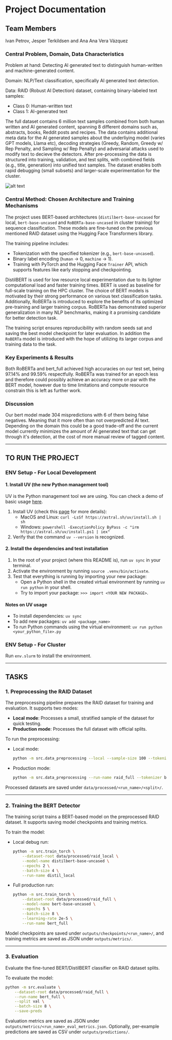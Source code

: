 # Project Documentation

## Team Members
Ivan Petrov, Jesper Terkildsen and Ana Ana Vera Vázquez

### Central Problem, Domain, Data Characteristics
Problem at hand: Detecting AI generated text to distinguish human-written and machine-generated content.

Domain: NLP/Text classification, specifically AI generated text detection.

Data: RAID (Robust AI Detection) dataset, containing binary-labeled text samples:
 - Class 0: Human-written text
 - Class 1: AI-generated text

The full dataset contains 6 million text samples combined from both human written and AI generated content, spanning 8 different domains such as, abstracts, books, Reddit posts and recipes. The data contains additional meta data for the AI generated samples about the underliying model (varies GPT models, Llama etc), decoding strategies (Greedy, Random, Greedy w/ Rep Penalty, and Sampling w/ Rep Penalty) and adversarial attacks used to modify text to decieve the detectors.
After pre-processing the data is structured into training, validation, and test splits, with combined fields (e.g., title, generation) into unified text samples. The dataset enables both rapid debugging (small subsets) and larger-scale experimentation for the cluster.

![alt text](https://github.com/Yuzper/AML_MiniProject/tree/main/readme_helper/RAID_data_distribution.PNG "RAID_data_distribution.PNG")

### Central Method: Chosen Architecture and Training Mechanisms
The project uses BERT-based architectures (`distilbert-base-uncased` for local, `bert-base-uncased` and `RoBERTa-base-uncased` in cluster training) for sequence classification. These models are fine-tuned on the previous mentioned RAID dataset using the Hugging Face Transformers library.

The training pipeline includes:
- Tokenization with the specified tokenizer (e.g., `bert-base-uncased`).
- Binary label encoding (`human` → 0, `machine` → 1).
- Training with PyTorch and the Hugging Face `Trainer` API, which supports features like early stopping and checkpointing.

DistilBERT is used for low resource local experimentation due to its lighter computational load and faster training times.
BERT is used as baseline for full-scale training on the HPC cluster. The choice of BERT models is motivated by their strong performance on various text classification tasks.
Additionally, RoBERTa is introduced to explore the benefits of its optimized pre-training and larger training corpus. RoBERTa has demonstrated superior generalization in many NLP benchmarks, making it a promising candidate for better detection task.

The training script ensures reproducibility with random seeds sat and saving the best model checkpoint for later evaluation. In addition the `RoBERTa` model is introduced with the hope of utilizing its larger corpus and training data to the task.


### Key Experiments & Results
Both RoBERTa and bert_full achieved high accuracies on our test set, being 97.14% and 99.59% respectfully. RoBERTa was trained for an epoch less and therefore could possibly achieve an accuracy more on par with the BERT model, however due to time limitations and compute resource constrain this is left as further work.  


### Discussion
Our bert model made 304 mispredictions with 6 of them being false negatives. Meaning that it more often than not overpredicted AI text. Depending on the domain this could be a good trade-off and the current model currently minimizes the amount of AI generated text that can get through it's detection, at the cost of more manual review of tagged content.


---

## TO RUN THE PROJECT

### ENV Setup - For Local Development

#### 1. Install UV (the new Python management tool)
UV is the Python management tool we are using. You can check a demo of basic usage [here](https://docs.astral.sh/uv/).

1. Install UV (check this [page](https://docs.astral.sh/uv/getting-started/installation/) for more details):
   - MacOS and Linux: `curl -LsSf https://astral.sh/uv/install.sh | sh`
   - Windows: `powershell -ExecutionPolicy ByPass -c "irm https://astral.sh/uv/install.ps1 | iex"`
2. Verify that the command `uv --version` is recognized.

#### 2. Install the dependencies and test installation
1. In the root of your project (where this README is), run `uv sync` in your terminal.
2. Activate the environment by running `source .venv/bin/activate`.
3. Test that everything is running by importing your new package:
   - Open a Python shell in the created virtual environment by running `uv run python` in your shell.
   - Try to import your package: `>>> import <YOUR NEW PACKAGE>`.

#### Notes on UV usage
- To install dependencies: `uv sync`
- To add new packages: `uv add <package_name>`
- To run Python commands using the virtual environment: `uv run python <your_python_file>.py`

### ENV Setup - For Cluster
Run `env.slurm` to install the environment.

---

## TASKS

### 1. Preprocessing the RAID Dataset
The preprocessing pipeline prepares the RAID dataset for training and evaluation. It supports two modes:
- **Local mode**: Processes a small, stratified sample of the dataset for quick testing.
- **Production mode**: Processes the full dataset with official splits.

To run the preprocessing:
- Local mode:
  ```bash
  python -m src.data_preprocessing --local --sample-size 100 --tokenizer distilbert-base-uncased --run-name raid_local
  ```
- Production mode:
  ```bash
  python -m src.data_preprocessing --run-name raid_full --tokenizer bert-base-uncased --prod
  ```

Processed datasets are saved under `data/processed/<run_name>/<split>/`.

---

### 2. Training the BERT Detector
The training script trains a BERT-based model on the preprocessed RAID dataset. It supports saving model checkpoints and training metrics.

To train the model:
- Local debug run:
  ```bash
  python -m src.train_torch \
      --dataset-root data/processed/raid_local \
      --model-name distilbert-base-uncased \
      --epochs 2 \
      --batch-size 4 \
      --run-name distil_local
  ```
- Full production run:
  ```bash
  python -m src.train_torch \
      --dataset-root data/processed/raid_full \
      --model-name bert-base-uncased \
      --epochs 5 \
      --batch-size 8 \
      --learning-rate 2e-5 \
      --run-name bert_full
  ```

Model checkpoints are saved under `outputs/checkpoints/<run_name>/`, and training metrics are saved as JSON under `outputs/metrics/`.

---

### 3. Evaluation
Evaluate the fine-tuned BERT/DistilBERT classifier on RAID dataset splits.

To evaluate the model:
```bash
python -m src.evaluate \
    --dataset-root data/processed/raid_full \
    --run-name bert_full \
    --split val \
    --batch-size 8 \
    --save-preds
```

Evaluation metrics are saved as JSON under `outputs/metrics/<run_name>_eval_metrics.json`. Optionally, per-example predictions are saved as CSV under `outputs/predictions/`.
